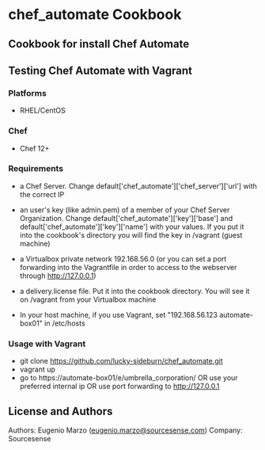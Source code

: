 # chef_automate Cookbook
## Cookbook for install Chef Automate
## Testing Chef Automate with Vagrant
### Platforms

- RHEL/CentOS

### Chef

- Chef 12+

### Requirements
   * a Chef Server. Change default['chef_automate']['chef_server']['url'] with the correct IP

   * an user's key (like admin.pem) of a member of your Chef Server Organization. Change default['chef_automate']['key']['base'] and default['chef_automate']['key']['name'] with your values. If you put it into the cookbook's directory you will find the key in /vagrant (guest machine)

   * a Virtualbox private network 192.168.56.0 (or you can set a port forwarding into the Vagrantfile in order to access to the webserver through http://127.0.0.1)
  
   * a delivery.license file. Put it into the cookbook directory. You will see it on /vagrant from your Virtualbox machine

   * In your host machine, if you use Vagrant, set "192.168.56.123 automate-box01" in /etc/hosts

### Usage with Vagrant
   * git clone https://github.com/lucky-sideburn/chef_automate.git
   * vagrant up
   * go to https://automate-box01/e/umbrella_corporation/ OR use your preferred internal ip OR use port forwarding to http://127.0.0.1


License and Authors
-------------------
Authors: Eugenio Marzo (eugenio.marzo@sourcesense.com)
Company: Sourcesense
